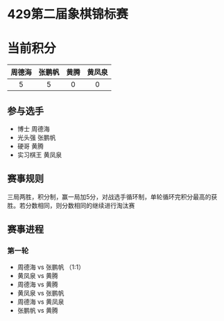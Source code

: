 # 429第二届象棋锦标赛   


# 当前积分     


| 周德海 | 张鹏帆 | 黄腾 | 黄凤泉 |   
|:--:|:--:|:--:|:--:|    
|   5  |5   |0   |0    |    
 
##  参与选手
 * 博士  周德海  
 * 光头强 张鹏帆 
 * 硬哥 黄腾 
 * 实习棋王 黄凤泉  
 
 
## 赛事规则  
 
三局两胜，积分制，赢一局加5分，对战选手循环制，单轮循环完积分最高的获胜。若分数相同，则分数相同的继续进行淘汰赛   


## 赛事进程 

### 第一轮  

* 周德海  vs  张鹏帆  （1:1）
* 黄凤泉  vs  黄腾      
* 周德海  vs  黄腾   
* 黄凤泉  vs  张鹏帆   
* 周德海  vs  黄凤泉  
* 张鹏帆  vs  黄腾  
